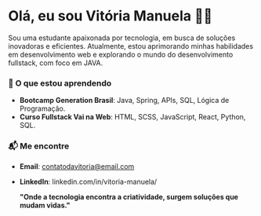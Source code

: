 # Olá, eu sou Vitória Manuela 👨‍💻

Sou uma estudante apaixonada por tecnologia, em busca de soluções inovadoras e eficientes. Atualmente, estou aprimorando minhas habilidades em desenvolvimento web e explorando o mundo do desenvolvimento fullstack, com foco em JAVA.

### 🚀 O que estou aprendendo
- **Bootcamp Generation Brasil**: Java, Spring, APIs, SQL, Lógica de Programação.
- **Curso Fullstack Vai na Web**: HTML, SCSS, JavaScript, React, Python, SQL.

### 📬 Me encontre
- **Email**: contatodavitoria@email.com
- **LinkedIn**: linkedin.com/in/vitoria-manuela/

  **"Onde a tecnologia encontra a criatividade, surgem soluções que mudam vidas."**
